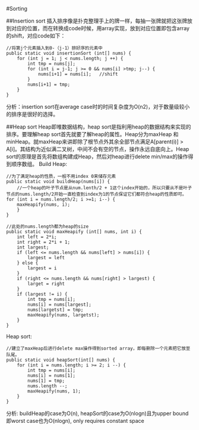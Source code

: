 #Sorting

##Insertion sort
插入排序像是扑克整理手上的牌一样，每抽一张牌就把这张牌放到对应的位置，而在转换成code时候，用array实现，放到对应位置即包含array的shift，对应code如下：
```
//将第j个元素插入到0-（j-1）排好序的元素中
public static void insertionSort (int[] nums) {
	for (int j = 1; j < nums.length; j ++) {
		int tmp = nums[j];
		for (int i = j-1; j >= 0 && nums[i] >tmp; j--) {
			nums[i+1] = nums[i];   //shift
		}
		nums[i+1] = tmp;
	}
}
```
分析：insertion sort在average case时的时间复杂度为O(n2)，对于数量级较小的排序是很好的选择。


##Heap sort
Heap即堆数据结构，heap sort是指利用heap的数据结构来实现的排序。要理解heap sort首先就要了解heap的属性。Heap分为maxHeap 和minHeap。就maxHeap来讲即除了根节点外其余全部节点满足A[parent(i)] > A[i]。其结构为近似满二叉树，中间不会有空的节点，操作永远自底向上。Heap sort的原理是首先将数组构建成Heap，然后对heap进行delete min/max的操作得到顺序数组。
Build Heap: 
```
//为了满足heap的性质，一般不用index 0来储存元素
public static void buildHeap(nums[i]) {
	//一个heap的叶子节点是从num.lenth/2 + 1这个index开始的，所以只要从不是叶子节点的nums.length/2开始一直检查到index为1的节点保证它们都符合heap的性质即可。
for (int i = nums.length/2; i >=1; i--) {
	maxHeapify(nums, i);
	}
}
```

```
//此处的nums.length都为heap的size
public static void maxHeapify (int[] nums, int i) {
	int left = 2*i;
	int right = 2*i + 1;
	int largest;
	if (left <= nums.length && nums[left] > nums[i]) {
		largest = left
	} else {
		largest = i
	}
	if (right <= nums.length && nums[right] > largest) {
		larget = right
	}
	if (largest != i) {
		int tmp = nums[i];
		nums[i] = nums[largest];
		nums[largetst] = tmp;
		maxHeapify(nums, largetst);
	}
}
```

Heap sort:
```
//建立了maxHeap后进行delete max操作得到sorted array，即每删除一个元素把它放至队尾。
public static void heapSort(int[] nums) {
	for (int i = nums.length; i >= 2; i --) {
		int tmp = nums[i];
		nums[i] = nums[1];
		nums[1] = tmp;
		nums.length --;
		maxHeapify(nums, 1);
	}
}
```
分析: buildHeap的case为O(n), heapSort的case为O(nlogn)且为upper bound即worst case也为O(nlogn), only requires constant space
